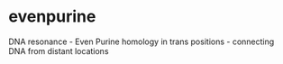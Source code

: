 # evenpurine
DNA resonance - Even Purine homology in trans positions - connecting DNA from distant locations
